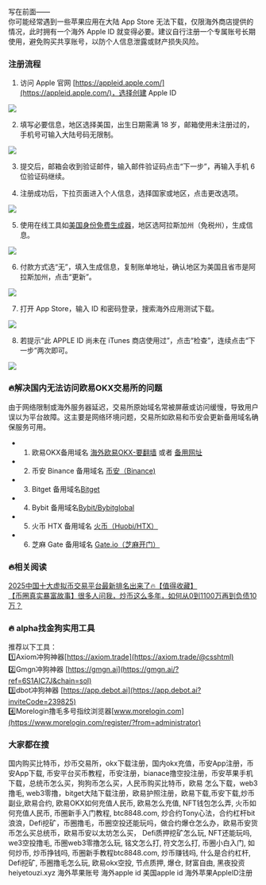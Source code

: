 写在前面——  
你可能经常遇到一些苹果应用在大陆 App Store 无法下载，仅限海外商店提供的情况，此时拥有一个海外 Apple ID 就变得必要。建议自行注册一个专属账号长期使用，避免购买共享账号，以防个人信息泄露或财产损失风险。

### 注册流程
1. 访问 Apple 官网 [https://appleid.apple.com/](https://appleid.apple.com/)，选择创建 Apple ID

![](https://ac63e02.webp.li/appleid-001.png)

2. 填写必要信息，地区选择美国，出生日期需满 18 岁，邮箱使用未注册过的，手机号可输入大陆号码无限制。

![](https://ac63e02.webp.li/appleid-002.png)

3. 提交后，邮箱会收到验证邮件，输入邮件验证码点击“下一步”，再输入手机 6 位验证码继续。

4. 注册成功后，下拉页面进入个人信息，选择国家或地区，点击更改选项。

![](https://ac63e02.webp.li/appleid-003.png)

5. 使用在线工具如[美国身份免费生成器](https://www.fakepersongenerator.com/Random1/generate_identity)，地区选阿拉斯加州（免税州），生成信息。

![](https://ac63e02.webp.li/appleid-004.png)

6. 付款方式选“无”，填入生成信息，复制账单地址，确认地区为美国且省市是阿拉斯加州，点击“更新”。

![](https://ac63e02.webp.li/appleid-005.png)

7. 打开 App Store，输入 ID 和密码登录，搜索海外应用测试下载。

![](https://ac63e02.webp.li/appleid-006.png)

8. 若提示“此 APPLE ID 尚未在 iTunes 商店使用过”，点击“检查”，连续点击“下一步”两次即可。

![](https://ac63e02.webp.li/appleid-007.png)

### 🔥解决国内无法访问欧易OKX交易所的问题  
由于网络限制或海外服务器延迟，交易所原始域名常被屏蔽或访问缓慢，导致用户误以为平台故障。这主要是网络环境问题，交易所如欧易和币安会更新备用域名确保服务可用。

- 1. 欧易OKX备用域名 [海外欧易OKX-要翻墙](https://www.okx.com/zh-hans/join/18639032) 或者 [备用网址](https://www.chouyi.world/zh-hans/join/18639032) 
- 2. 币安 Binance 备用域名 [币安（Binance)](https://accounts.binance.com/zh-CN/register?ref=36457687)
- 3. Bitget 备用域名[Bitget](https://www.bitget.com/zh-CN/referral/register?from=referral&clacCode=VRNEYUTR)
- 4. Bybit 备用域名[Bybit/Bybitglobal](https://www.bybitglobal.com/zh-MY/invite/?ref=VMKORMM)
- 5. 火币 HTX 备用域名 [火币（Huobi/HTX）](https://www.htx.com/invite/zh-cn/1f?invite_code=whf45223)
- 6. 芝麻 Gate 备用域名 [Gate.io（芝麻开门）](https://www.gate.io/zh/signup?ref_type=103&ref=A1ERAQ)

### 🔥相关阅读  
[2025中国十大虚拟币交易平台最新排名出来了🔥【值得收藏】](https://btc8848.com/top-10-exchanges/)  
[【币圈真实暴富故事】很多人问我，炒币这么多年，如何从0到1100万再到负债10万？](https://heiyetouzi.xyz/biquanstory001/)  

### 🔥 alpha找金狗实用工具  
推荐以下工具：  
1️⃣Axiom冲狗神器[https://axiom.trade](https://axiom.trade/@csshtml)  
2️⃣Gmgn冲狗神器 [https://gmgn.ai](https://gmgn.ai/?ref=6S1AIC7J&chain=sol)  
3️⃣dbot冲狗神器 [https://app.debot.ai](https://app.debot.ai?inviteCode=239825)  
4️⃣Morelogin撸毛多号指纹浏览器[www.morelogin.com](https://www.morelogin.com/register/?from=administrator)  

### 大家都在搜  
国内购买比特币，炒币交易所，okx下载注册，国内okx充值，币安App注册，币安App下载, 币安平台买币教程，币安注册，bianace撸空投注册，币安苹果手机下载，总统币怎么买，狗狗币怎么买，人民币购买比特币，欧易 怎么下载，web3撸毛, web3零撸，bitget大陆下载注册，欧易护照注册，欧易下载,币安下载,炒币副业,欧易合约, 欧易OKX如何充值人民币, 欧易怎么充值, NFT钱包怎么弄, 火币如何充值人民币, 币圈新手入门教程, btc8848.com, 炒合约Tony心法，合约杠杆bit浪浪，Defi挖矿，币圈撸毛，币圈空投还能玩吗，做合约爆仓怎么办，欧易币安货币怎么买总统币，欧易币安以太坊怎么买， Defi质押挖矿怎么玩, NFT还能玩吗, we3空投撸毛, 币圈web3零撸怎么玩, 铭文怎么打, 符文怎么打, 币圈小白入门, 如何炒币, 炒币挣钱吗, 币圈新手教程btc8848.com, 炒币赚钱吗, 什么是合约杠杆, Defi挖矿, 币圈撸毛怎么玩, 欧易okx空投, 节点质押, 爆仓, 财富自由, 黑夜投资heiyetouzi.xyz 海外苹果账号 海外apple id 美国apple id 海外苹果AppleID注册